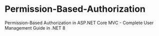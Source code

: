 # Permission-Based-Authorization
Permission-Based Authorization in ASP.NET Core MVC - Complete User Management Guide in .NET 8
